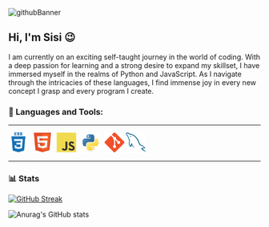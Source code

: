 ![githubBanner](https://github.com/Sisi-tech/Sisi-tech/assets/110059102/73215db3-e7d9-4795-81ed-1e06262ad98e)

<h2>Hi, I'm Sisi 😉</h2>
<p>I am currently on an exciting self-taught journey in the world of coding. With a deep passion for learning and a strong desire to expand my skillset, I have immersed myself in the realms of Python and JavaScript. As I navigate through the intricacies of these languages, I find immense joy in every new concept I grasp and every program I create. </p>

<h3>🧰 Languages and Tools:</h3>

---

<div>
    <img src="https://github.com/devicons/devicon/blob/master/icons/css3/css3-plain-wordmark.svg"  title="CSS3" alt="CSS" width="40" height="40"/>&nbsp;
  <img src="https://github.com/devicons/devicon/blob/master/icons/html5/html5-original.svg" title="HTML5" alt="HTML" width="40" height="40"/>&nbsp;
  <img src="https://github.com/devicons/devicon/blob/master/icons/javascript/javascript-original.svg" title="JavaScript" alt="JavaScript" width="40" height="40"/>&nbsp;
  <img src="https://github.com/devicons/devicon/blob/master/icons/python/python-original.svg" title="Python" alt="Python " width="40" height="40"/>&nbsp;
  <img src="https://github.com/devicons/devicon/blob/master/icons/git/git-original.svg" title="Git" **alt="Git" width="40" height="40"/>
  <img src="https://github.com/devicons/devicon/blob/master/icons/mysql/mysql-original.svg" title="MySQL" **alt="MySQL" width="40" height="40"/>
</div>

---

<h3>📊 Stats</h3>

[![GitHub Streak](http://github-readme-streak-stats.herokuapp.com?user=Sisi-tech&theme=dark&background=000000)](https://git.io/streak-stats)

![Anurag's GitHub stats](https://github-readme-stats.vercel.app/api?username=Sisi-tech&show_icons=true&theme=radical)
